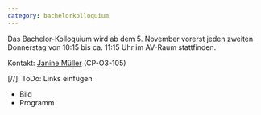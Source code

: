 ```yaml
---
category: bachelorkolloquium
---
```

Das Bachelor-Kolloquium wird ab dem 5. November vorerst jeden zweiten
Donnerstag von 10:15 bis ca. 11:15 Uhr im AV-Raum stattfinden.

Kontakt: [Janine Müller](mailto:janine2.mueller@tu-dortmund.de) (CP-O3-105)

[//]: ToDo: Links einfügen
- Bild
- Programm
